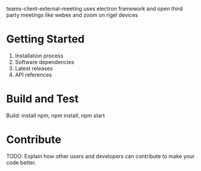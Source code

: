 teams-client-external-meeting uses electron framework and open third party meetings like webex and zoom on rigel devices

# Getting Started

1. Installation process
2. Software dependencies
3. Latest releases
4. API references

# Build and Test

Build: install npm, npm install, npm start

# Contribute

TODO: Explain how other users and developers can contribute to make your code better.

